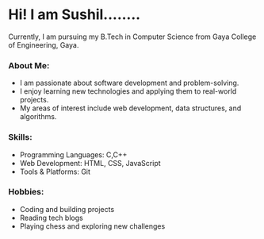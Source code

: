 # Hi! I am Sushil........

Currently, I am pursuing my B.Tech in Computer Science from Gaya College of Engineering, Gaya.

### About Me:
- I am passionate about software development and problem-solving.
- I enjoy learning new technologies and applying them to real-world projects.
- My areas of interest include web development, data structures, and algorithms.

### Skills:
- Programming Languages: C,C++
- Web Development: HTML, CSS, JavaScript
- Tools & Platforms: Git

### Hobbies:
- Coding and building projects
- Reading tech blogs
- Playing chess and exploring new challenges
